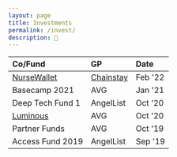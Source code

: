 ```yaml
---
layout: page
title: Investments
permalink: /invest/
description: 💸
---
```

| Co/Fund | GP | Date |
| :---    | :---  | :---  |
| <a href="https://www.nursewallet.co/" target="_blank">NurseWallet</a> | <a href="https://www.chainstaycapital.com/" target="_blank">Chainstay</a> | Feb '22 |
| Basecamp 2021 | AVG | Jan '21 |
| Deep Tech Fund 1 | AngelList | Oct '20 |
| <a href="https://www.luminous.com/" target="_blank">Luminous</a> | AVG | Oct '20 |
| Partner Funds | AVG | Oct '19 |
| Access Fund 2019 | AngelList | Sep '19 |